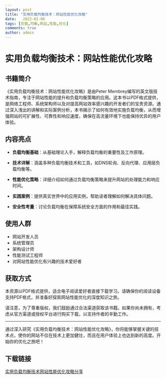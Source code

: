 ```yaml
---
layout: post
title: "实用负载均衡技术：网站性能优化攻略"
date:   2022-02-06
tags: [负载,均衡,网站,性能,优化]
comments: true
author: admin
---
```

# 实用负载均衡技术：网站性能优化攻略

## 书籍简介

《实用负载均衡技术：网站性能优化攻略》是由Peter Membrey编写的英文版技术指南，专注于网站性能的提升和负载均衡策略的应用。这本书以PDF格式提供，是网络工程师、系统架构师以及对提高网站效率感兴趣的开发者们的宝贵资源。通过深入浅出的讲解和实际案例分析，本书揭示了如何有效地实施负载均衡，从而增强网站的可扩展性、可靠性和响应速度，确保在高流量环境下也能保持优异的用户体验。

## 内容亮点

- **负载均衡基础**：从基础理论入手，解释负载均衡的重要性及工作原理。
  
- **技术详解**：涵盖多种负载均衡技术和工具，如DNS轮询、反向代理、应用层负载均衡等。
  
- **性能优化策略**：详细介绍如何通过负载均衡策略来提升网站的处理能力和响应时间。
  
- **实践案例**：提供真实世界中的应用实例，帮助读者理解如何解决具体问题。
  
- **安全性考量**：讨论负载均衡在保障系统安全方面的作用和最佳实践。

## 使用人群

- 网站开发人员
- 系统管理员
- 架构设计师
- 性能测试工程师
- 对网站性能优化有兴趣的技术爱好者

## 获取方式

本资源以PDF格式提供，适合电子阅读爱好者直接下载学习。请确保你的阅读设备支持PDF格式，并准备好探索网站性能优化的深度知识之旅。

请注意，为了尊重版权，我们鼓励通过合法渠道获取该书籍。如果你尚未拥有，考虑从官方渠道或授权平台进行购买下载，以支持作者的辛勤工作。

---

通过深入研究《实用负载均衡技术：网站性能优化攻略》，你将能够掌握关键的技术点，使你的网站不仅在技术上更加健壮，而且在用户体验上也达到新的高度。开始你的优化之旅吧！

## 下载链接

[实用负载均衡技术网站性能优化攻略分享](https://pan.quark.cn/s/18bc60af0542)